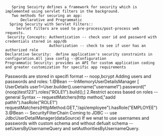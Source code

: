        Spring Secuirty defines a framework for security which is implemented using servlet filters in the background.
       Two methods for securing an app:
           Declarative and Programmatic
      Spring Security with Servlet Filters::
         Servlet filters are used to pre-process/post-process web requests.
     Security Concepts: Authentication -- check user id and password with credentials stored in app/db
                        Authorization -- check to see if user has an authorized role
    Declarative Security:  define application's security constraints in configuration.All java config --@Configuration
    Programmatic Security: provides an API for custom application coding and greater customization for specific app requirements
  Passwords are stored in specifi format -- noop,bcrypt
  Adding users and passwords and roles:
         1.@Bean ---InMemoryUserDetailsManager [ UserDetails user1=User.builder().username("username1").password("{noop}test123").roles("ROLE1").build();]
         2.Restrict access based on roles -- general Syntax -- requestMatchers(http method,"aadd pathh").hasRole("ROLE1")
                                                              requestMatchers(HttpMethod.GET,"/api/employee").hasRole("EMPLOYEE")
         3.@Bean -- SecurityFilterChain 
Coming to JDBC -- use JdbcUserDetailManager(dataSource)
If we wnat to use usernames and passwords with custom schema and without defualt schema -- setUsersByUsernameQuery and setAuthoritiesByUsernameQuery.

                                                                                                                                                                                                                                                                                                                                                                                                                                                 
                                                                                                                                                                                                                                                                                                                                                                                                                                                 
                                                                                                                                                                                                                                                                                                                                                                                                                                                 
                                                                                                                                                                                                                                                                                                                                                                                                                                                 
                                                                                                                                                                                                                                                                                                                                                                                                                                                 
                                                                                                                                                                                                                                                                                                                                                                                                                                                 
                                                                                                                                                                                                                                                                                                                                                                                                                                                 
                                                                                                                                                                                                                                                                                                                                                                                                                                                 
                                                                                                                                                                                                                                                                                                                                                                                                                                                 
                                                                                                                                                                                                                                                                                                                                                                                                                                                 
                                                                                                                                                                                                                                                                                                                                                                                                                                                 
                                                                                                                                                                                                                                                                                                                                                                                                                                                 
                                                                                                                                                                                                                                                                                                                                                                                                                                                 
                                                                                                                                                                                                                                                                                                                                                                                                                                                 
                                                                                                                                                                                                                                                                                                                                                                                                                                                 
                                                                                                                                                                                                                                                                                                                                                                                                                                                 
                                                                                                                                                                                                                                                                                                                                                                                                                                                 
                                                                                                                                                                                                                                                                                                                                                                                                                                                 
                                                                                                                                                                                                                                                                                                                                                                                                                                                 
                                                                                                                                                                                                                                                                                                                                                                                                                                                 
